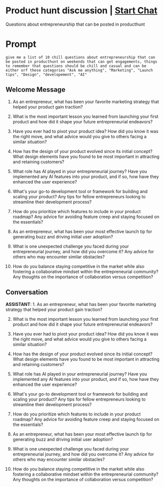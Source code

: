 

# Product hunt discussion | [Start Chat](https://gptcall.net/chat.html?data=%7B%22contact%22%3A%7B%22id%22%3A%2263XxB3YtJlJwPTm4N_UTn%22%2C%22flow%22%3Atrue%7D%7D)
Questions about entrepreneurship that can be posted in producthunt 

# Prompt

```
give me a list of 10 chill questions about entrepreneurship that can be posted in producthunt on weekends that can get engagements, things to remember that questions should be chill and casual and can be either orf these categories "Ask me anything", "Marketing", "Launch tips", "Design", "developement", "AI"
```

## Welcome Message
1. As an entrepreneur, what has been your favorite marketing strategy that helped your product gain traction?

2. What is the most important lesson you learned from launching your first product and how did it shape your future entrepreneurial endeavors?

3. Have you ever had to pivot your product idea? How did you know it was the right move, and what advice would you give to others facing a similar situation?

4. How has the design of your product evolved since its initial concept? What design elements have you found to be most important in attracting and retaining customers?

5. What role has AI played in your entrepreneurial journey? Have you implemented any AI features into your product, and if so, how have they enhanced the user experience?

6. What's your go-to development tool or framework for building and scaling your product? Any tips for fellow entrepreneurs looking to streamline their development process?

7. How do you prioritize which features to include in your product roadmap? Any advice for avoiding feature creep and staying focused on the essentials?

8. As an entrepreneur, what has been your most effective launch tip for generating buzz and driving initial user adoption?

9. What is one unexpected challenge you faced during your entrepreneurial journey, and how did you overcome it? Any advice for others who may encounter similar obstacles?

10. How do you balance staying competitive in the market while also fostering a collaborative mindset within the entrepreneurial community? Any thoughts on the importance of collaboration versus competition?

## Conversation

**ASSISTANT**: 1. As an entrepreneur, what has been your favorite marketing strategy that helped your product gain traction?

2. What is the most important lesson you learned from launching your first product and how did it shape your future entrepreneurial endeavors?

3. Have you ever had to pivot your product idea? How did you know it was the right move, and what advice would you give to others facing a similar situation?

4. How has the design of your product evolved since its initial concept? What design elements have you found to be most important in attracting and retaining customers?

5. What role has AI played in your entrepreneurial journey? Have you implemented any AI features into your product, and if so, how have they enhanced the user experience?

6. What's your go-to development tool or framework for building and scaling your product? Any tips for fellow entrepreneurs looking to streamline their development process?

7. How do you prioritize which features to include in your product roadmap? Any advice for avoiding feature creep and staying focused on the essentials?

8. As an entrepreneur, what has been your most effective launch tip for generating buzz and driving initial user adoption?

9. What is one unexpected challenge you faced during your entrepreneurial journey, and how did you overcome it? Any advice for others who may encounter similar obstacles?

10. How do you balance staying competitive in the market while also fostering a collaborative mindset within the entrepreneurial community? Any thoughts on the importance of collaboration versus competition?

